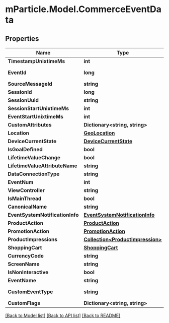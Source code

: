 # mParticle.Model.CommerceEventData
## Properties

Name | Type | Description | Notes
------------ | ------------- | ------------- | -------------
**TimestampUnixtimeMs** | **int** |  | [optional] 
**EventId** | **long** |  | [optional] [readonly] 
**SourceMessageId** | **string** |  | [optional] 
**SessionId** | **long** |  | [optional] 
**SessionUuid** | **string** |  | [optional] 
**SessionStartUnixtimeMs** | **int** |  | [optional] 
**EventStartUnixtimeMs** | **int** |  | [optional] 
**CustomAttributes** | **Dictionary&lt;string, string&gt;** |  | [optional] 
**Location** | [**GeoLocation**](GeoLocation.md) |  | [optional] 
**DeviceCurrentState** | [**DeviceCurrentState**](DeviceCurrentState.md) |  | [optional] 
**IsGoalDefined** | **bool** |  | [optional] 
**LifetimeValueChange** | **bool** |  | [optional] 
**LifetimeValueAttributeName** | **string** |  | [optional] 
**DataConnectionType** | **string** |  | [optional] 
**EventNum** | **int** |  | [optional] 
**ViewController** | **string** |  | [optional] 
**IsMainThread** | **bool** |  | [optional] 
**CanonicalName** | **string** |  | [optional] 
**EventSystemNotificationInfo** | [**EventSystemNotificationInfo**](EventSystemNotificationInfo.md) |  | [optional] 
**ProductAction** | [**ProductAction**](ProductAction.md) |  | [optional] 
**PromotionAction** | [**PromotionAction**](PromotionAction.md) |  | [optional] 
**ProductImpressions** | [**Collection&lt;ProductImpression&gt;**](ProductImpression.md) |  | [optional] 
**ShoppingCart** | [**ShoppingCart**](ShoppingCart.md) |  | [optional] 
**CurrencyCode** | **string** |  | [optional] 
**ScreenName** | **string** |  | [optional] 
**IsNonInteractive** | **bool** |  | [optional] 
**EventName** | **string** |  | [optional] 
**CustomEventType** | **string** |  | [optional] [readonly] 
**CustomFlags** | **Dictionary&lt;string, string&gt;** |  | [optional] 

[[Back to Model list]](../README.md#documentation-for-models) [[Back to API list]](../README.md#documentation-for-api-endpoints) [[Back to README]](../README.md)

